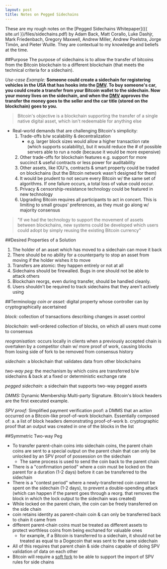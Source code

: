 ```yaml
---
layout: post
title: Notes on Pegged Sidechains
---
```


These are my rough notes on the [Pegged Sidechains Whitepaper]({{ site.url }}/files/sidechains.pdf) by Adam Back, Matt Corallo, Luke Dashjr, Mark Friedenbach, Gregory Maxwell, Andrew Miller, Andrew Poelstra,
Jorge Timón, and Pieter Wuille. They are contextual to my knowledge and beliefs at the time.

##Purpose
The purpose of sidechains is to allow the transfer of bitcoins from the Bitcoin blockchain to a different blockchain (that meets the technical criteria for a sidechain).

*Use-case Example:* **Someone could create a sidechain for registering vehicles in the USA that has hooks into the [DMV](http://en.wikipedia.org/wiki/Hell). To buy someone's car, you could create a transfer from your Bitcoin wallet to the sidechain. Now your money lives on the sidechain, and when the [DMV](http://en.wikipedia.org/wiki/Hell) approves the transfer the money goes to the seller and the car title (stored on the blockchain) goes to you.**

> Bitcoin's objective is a blockchain supporting the transfer of a single native digital asset, which isn't redeemable for anything else

- Real-world demands that are challenging Bitcoin's simplicity:
    1. Trade-offs b/w scalability & decentralization
        - e.g. larger block sizes would allow a higher transaction rate (which supports scalability), but it would reduce the # of possible servers able to run a node (because it would be more expensive)
    2. Other trade-offs for blockchain features e.g. support for more succinct & useful contracts or less power for auditability
    3. Other assets, like IOU's, contracts & smart property could be traded on blockchains (but the Bitcoin network wasn't designed for them)
    4. It would be prudent to not secure every Bitcoin w/ the same set of algorithms. If one failure occurs, a total loss of value could occur.
    5. Privacy & censorship-resistance technology could be featured in new technology
    6. Upgrading Bitcoin requires all participants to act in concert. This is limiting to small groups' preferences, as they must go along w/ majority consensus
> "If we had the technology to support the movement of assets between blockchains, new systems could be developed which users could adopt by simply reusing the existing Bitcoin currency"

##Desired Properties of a Solution
1. The holder of an asset which has moved to a sidechain can move it back
2. There should be no ability for a counterparty to stop an asset from moving if the holder wishes it to move
3. Transfers are atomic: they happen entirely or not at all
4. Sidechains should be firewalled. Bugs in one should not be able to attack others
5. Blockchain reorgs, even during transfer, should be handled cleanly.
6. Users shouldn't be required to track sidechains that they aren't actively using

##Terminology
*coin or asset:* digital property whose controller can by cryptographically ascertained

*block:* collection of transactions describing changes in asset control

*blockchain:* well-ordered collection of blocks, on which all users must come to consensus

*reogranisation:* occurs locally in clients when a previously accepted chain is overtaken by a competitor chain w/ more proof of work, causing blocks from losing side of fork to be removed from consensus history

*sidechain:* a blockchain that validates data from other blockchains

*two-way peg:* the mechanism by which coins are transferred b/w sidechains & back at a fixed or deterministic exchange rate

*pegged sidechain:* a sidechain that supports two-way pegged assets

*DMMS:* Dynamic Membership Multi-party Signature. Bitcoin's block headers are the first executed example.

*SPV proof:* Simplified payment verification poof: a DMMS that an action occurred on a Bitcoin-like proof-of-work blockchain. Essentially composed of:
    a. a list of block headers demonstrating proof-of-work
    b. cryptographic proof that an output was created in one of the blocks in the list

##Symmetric Two-way Peg
- To transfer parent-chain coins into sidechain coins, the parent chain coins are sent to a special output on the parent chain that can only be unlocked by an SPV proof of possession on the sidechain
    - The same process is used to send the coin back to the parent chain
- There is a "confirmation period" where a coin must be locked on the parent for a duration (1-2 days) before it can be transferred to the sidechain
- There is a "contest period" where a newly-transferred coin cannot be spent on the sidechain (1-2 days), to prevent a double-spending attack (which can happen if the parent goes through a reorg. that removes the block in which the lock output to the sidechain was created)
- While locked on the parent chain, the coin can be freely transferred on the side chain
- coin retains identity as parent-chain coin & can only be transferred back to chain it came from
- different parent-chain coins must be treated as different assets to protect worthless coins from being exchaned for valuable ones
    - for example, if a Bitcoin is transferred to a sidechain, it should not be treated as equal to a Dogecoin that was sent to the same sidechain
- All of this requires that parent chain & side chains capable of doing SPV validation of data on each other
- Bitcoin will require a [soft fork](https://en.bitcoin.it/wiki/Softfork) to be able to support the import of SPV rules for side chains


